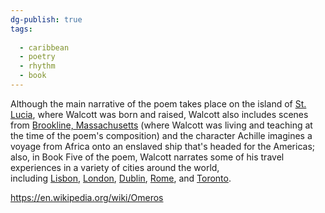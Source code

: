```yaml
---
dg-publish: true
tags:
  
  - caribbean
  - poetry
  - rhythm
  - book
---
```

Although the main narrative of the poem takes place on the island of [St. Lucia](https://en.wikipedia.org/wiki/Saint_Lucia "Saint Lucia"), where Walcott was born and raised, Walcott also includes scenes from [Brookline, Massachusetts](https://en.wikipedia.org/wiki/Brookline,_Massachusetts "Brookline, Massachusetts") (where Walcott was living and teaching at the time of the poem's composition) and the character Achille imagines a voyage from Africa onto an enslaved ship that's headed for the Americas; also, in Book Five of the poem, Walcott narrates some of his travel experiences in a variety of cities around the world, including [Lisbon](https://en.wikipedia.org/wiki/Lisbon "Lisbon"), [London](https://en.wikipedia.org/wiki/London "London"), [Dublin](https://en.wikipedia.org/wiki/Dublin "Dublin"), [Rome](https://en.wikipedia.org/wiki/Rome "Rome"), and [Toronto](https://en.wikipedia.org/wiki/Toronto "Toronto").

https://en.wikipedia.org/wiki/Omeros